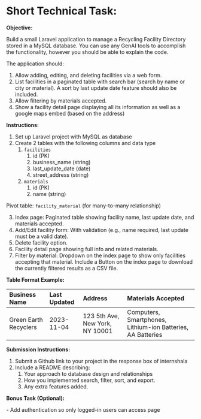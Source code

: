 # **Short Technical Task:**

**Objective:**

Build a small Laravel application to manage a Recycling Facility Directory stored in a MySQL database. You can use any GenAI tools to accomplish the functionality, however you should be able to explain the code.

The application should:

1. Allow adding, editing, and deleting facilities via a web form.  
2. List facilities in a paginated table with search bar (search by name or city or material). A sort by last update date feature should also be included.  
3. Allow filtering by materials accepted.  
4. Show a facility detail page displaying all its information as well as a google maps embed (based on the address)

**Instructions:**

1. Set up Laravel project with MySQL as database  
2. Create 2 tables with the following columns and data type  
   1. `facilities`  
      1. id (PK)  
      2. business\_name (string)  
      3. last\_update\_date (date)  
      4. street\_address (string)  
   2. `materials`  
      1. id (PK)  
      2. name (string)

Pivot table: `facility_material` (for many-to-many relationship)

3. Index page: Paginated table showing facility name, last update date, and materials accepted.  
4. Add/Edit facility form: With validation (e.g., name required, last update must be a valid date).  
5. Delete facility option.  
6. Facility detail page showing full info and related materials.  
7. Filter by material: Dropdown on the index page to show only facilities accepting that material. Include a Button on the index page to download the currently filtered results as a CSV file.

**Table Format Example:**

| Business Name | Last Updated | Address | Materials Accepted |
| :---- | :---- | :---- | :---- |
| Green Earth Recyclers | 2023-11-04 | 123 5th Ave, New York, NY 10001 | Computers, Smartphones, Lithium-ion Batteries, AA Batteries |

 

**Submission Instructions:**

1. Submit a Github link to your project in the response box of internshala  
2. Include a README describing:  
   1. Your approach to database design and relationships  
   2. How you implemented search, filter, sort, and export.  
   3. Any extra features added.

 

**Bonus Task (Optional):**

\-       Add authentication so only logged-in users can access page 

